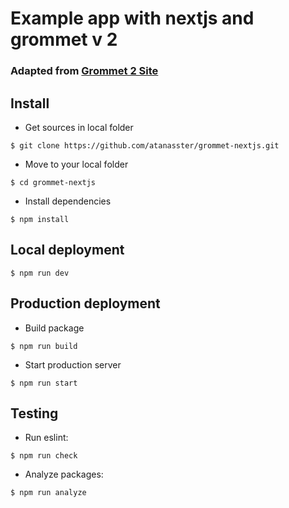 # Example app with nextjs and grommet v 2

### Adapted from  [Grommet 2 Site](https://github.com/grommet/grommet-site)

## Install
  
  * Get sources in local folder
  ```
  $ git clone https://github.com/atanasster/grommet-nextjs.git
  ```

  * Move to your local folder
  ```
  $ cd grommet-nextjs
  ```

  * Install dependencies
  ```
  $ npm install
  ```
## Local deployment

  ```
  $ npm run dev
  ```

## Production deployment

  * Build package

  ```
  $ npm run build
  ```

  * Start production server

  ```
  $ npm run start
  ```

## Testing
 
 * Run eslint:

  ```
  $ npm run check
  ```
 
 * Analyze packages:

  ```
  $ npm run analyze
  ```
